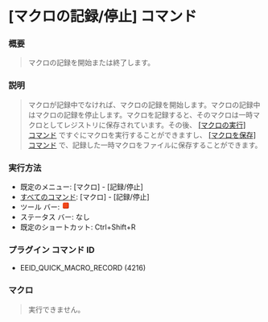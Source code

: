# \[マクロの記録/停止\] コマンド

### 概要

> マクロの記録を開始または終了します。

### 説明

> マクロが記録中でなければ、マクロの記録を開始します。マクロの記録中はマクロの記録を停止します。マクロを記録すると、そのマクロは一時マクロとしてレジストリに保存されています。その後、 [\[マクロの実行\] \
> コマンド](quick_macro_run) ですぐにマクロを実行することができますし、 [\[マクロを保存\] コマンド](macro_save) で、記録した一時マクロをファイルに保存することができます。

### 実行方法

- 既定のメニュー: \[マクロ\] \- \[記録/停止\]
- [すべてのコマンド](../../glossary/allcommands): \[マクロ\] \- \[記録/停止\]
- ツール バー: ![](../../images/quickmacrorecord.gif)
- ステータス バー: なし
- 既定のショートカット: Ctrl+Shift+R

### プラグイン コマンド ID

- EEID\_QUICK\_MACRO\_RECORD (4216)

### マクロ

> 実行できません。
